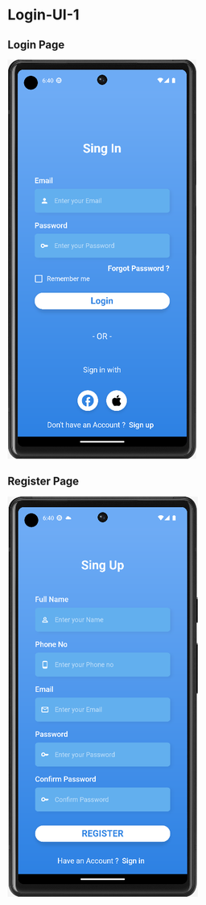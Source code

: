# Login-UI-1

## Login Page
![image](https://github.com/Roseedee/Login-UI-1/blob/main/image/login.png)

## Register Page
![image](https://github.com/Roseedee/Login-UI-1/blob/main/image/register.png)

